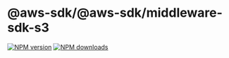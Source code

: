 # @aws-sdk/@aws-sdk/middleware-sdk-s3

[![NPM version](https://img.shields.io/npm/v/@aws-sdk/@aws-sdk/middleware-sdk-s3/rc.svg)](https://www.npmjs.com/package/@aws-sdk/@aws-sdk/middleware-sdk-s3)
[![NPM downloads](https://img.shields.io/npm/dm/@aws-sdk/@aws-sdk/middleware-sdk-s3.svg)](https://www.npmjs.com/package/@aws-sdk/@aws-sdk/middleware-sdk-s3)
